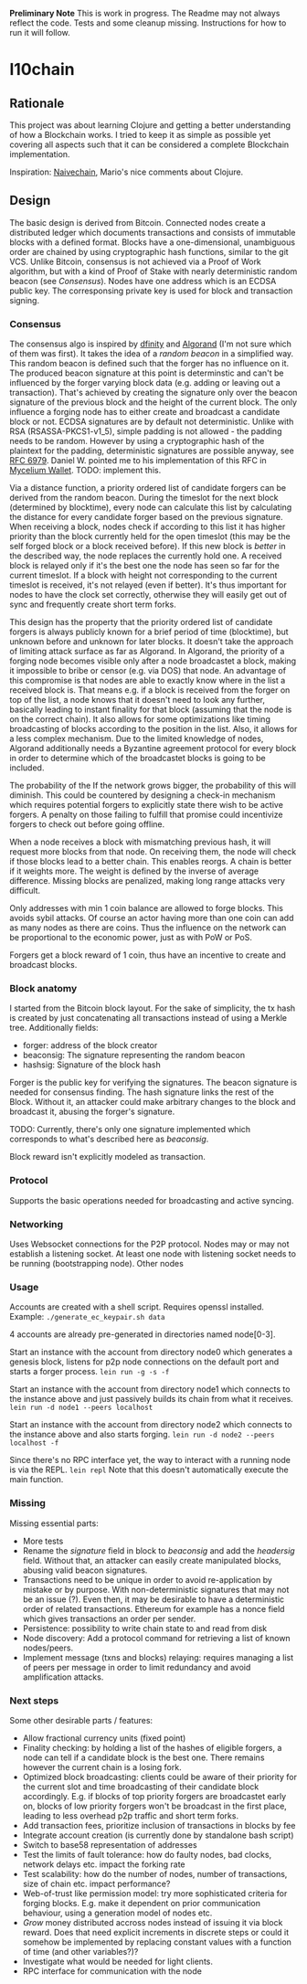**Preliminary Note**
This is work in progress. The Readme may not always reflect the code. Tests and some cleanup missing.
Instructions for how to run it will follow. 

# l10chain

## Rationale

This project was about learning Clojure and getting a better understanding of how a Blockchain works.
I tried to keep it as simple as possible yet covering all aspects such that it can be considered a complete Blockchain implementation.

Inspiration: [Naivechain](https://medium.com/@lhartikk/a-blockchain-in-200-lines-of-code-963cc1cc0e54#.v23r0k1r5), Mario's nice comments about Clojure.

## Design

The basic design is derived from Bitcoin.
Connected nodes create a distributed ledger which documents transactions and consists of immutable blocks with a defined format.
Blocks have a one-dimensional, unambiguous order are chained by using cryptographic hash functions, similar to the git VCS.
Unlike Bitcoin, consensus is not achieved via a Proof of Work algorithm, but with a kind of Proof of Stake with nearly deterministic random beacon (see *Consensus*).
Nodes have one address which is an ECDSA public key. The corresponsing private key is used for block and transaction signing.

### Consensus

The consensus algo is inspired by [dfinity](http://dfinity.network) and [Algorand](https://arxiv.org/pdf/1607.01341.pdf) (I'm not sure which of them was first).
It takes the idea of a *random beacon* in a simplified way.
This random beacon is defined such that the forger has no influence on it. The produced beacon signature at this point is determinstic and can't be influenced by the forger varying block data (e.g. adding or leaving out a transaction).
That's achieved by creating the signature only over the beacon signature of the previous block and the height of the current block.
The only influence a forging node has to either create and broadcast a candidate block or not.
ECDSA signatures are by default not deterministic. Unlike with RSA (RSASSA-PKCS1-v1_5), simple padding is not allowed - the padding needs to be random.
However by using a cryptographic hash of the plaintext for the padding, deterministic signatures are possible anyway, see [RFC 6979](https://tools.ietf.org/html/rfc6979).
Daniel W. pointed me to his implementation of this RFC in [Mycelium Wallet](https://github.com/mycelium-com/wallet/blob/fb12ac9d9149b12ecc5a50694e6815b9d11adca4/bitlib/src/main/java/com/mrd/bitlib/crypto/InMemoryPrivateKey.java#L227).
TODO: implement this.

Via a distance function, a priority ordered list of candidate forgers can be derived from the random beacon.
During the timeslot for the next block (determined by blocktime), every node can calculate this list by calculating the distance for every candidate forger based on the previous signature.
When receiving a block, nodes check if according to this list it has higher priority than the block currently held for the open timeslot (this may be the self forged block or a block received before).
If this new block is *better* in the described way, the node replaces the currently hold one.
A received block is relayed only if it's the best one the node has seen so far for the current timeslot.
If a block with height not corresponding to the current timeslot is received, it's not relayed (even if better).
It's thus important for nodes to have the clock set correctly, otherwise they will easily get out of sync and frequently create short term forks.

This design has the property that the priority ordered list of candidate forgers is always publicly known for a brief period of time (blocktime), but unknown before and unknown for later blocks.
It doesn't take the approach of limiting attack surface as far as Algorand. In Algorand, the priority of a forging node becomes visible only after a node broadcastet a block, making it impossible to bribe or censor (e.g. via DOS) that node.
An advantage of this compromise is that nodes are able to exactly know where in the list a received block is. That means e.g. if a block is received from the forger on top of the list, a node knows that it doesn't need to look any further, basically leading to instant finality for that block (assuming that the node is on the correct chain).
It also allows for some optimizations like timing broadcasting of blocks according to the position in the list.
Also, it allows for a less complex mechanism. Due to the limited knowledge of nodes, Algorand additionally needs a Byzantine agreement protocol for every block in order to determine which of the broadcastet blocks is going to be included.

The probability of the 
If the network grows bigger, the probability of this will diminish. This could be countered by designing a check-in mechanism which requires potential forgers to explicitly state there wish to be active forgers. A penalty on those failing to fulfill that promise could incentivize forgers to check out before going offline.

When a node receives a block with mismatching previous hash, it will request more blocks from that node. On receiving them, the node will check if those blocks lead to a better chain. This enables reorgs.
A chain is better if it weights more.
The weight is defined by the inverse of average difference. Missing blocks are penalized, making long range attacks very difficult.

Only addresses with min 1 coin balance are allowed to forge blocks. This avoids sybil attacks.
Of course an actor having more than one coin can add as many nodes as there are coins. Thus the influence on the network can be proportional to the economic power, just as with PoW or PoS.

Forgers get a block reward of 1 coin, thus have an incentive to create and broadcast blocks.

### Block anatomy

I started from the Bitcoin block layout. For the sake of simplicity, the tx hash is created by just concatenating all transactions instead of using a Merkle tree.
Additionally fields:
* forger: address of the block creator
* beaconsig: The signature representing the random beacon
* hashsig: Signature of the block hash

Forger is the public key for verifying the signatures.
The beacon signature is needed for consensus finding.
The hash signature links the rest of the Block. Without it, an attacker could make arbitrary changes to the block and broadcast it, abusing the forger's signature.

TODO: Currently, there's only one signature implemented which corresponds to what's described here as *beaconsig*.

Block reward isn't explicitly modeled as transaction.

### Protocol

Supports the basic operations needed for broadcasting and active syncing.

### Networking

Uses Websocket connections for the P2P protocol.
Nodes may or may not establish a listening socket.
At least one node with listening socket needs to be running (bootstrapping node). Other nodes 

### Usage

Accounts are created with a shell script. Requires openssl installed.
Example: `./generate_ec_keypair.sh data`

4 accounts are already pre-generated in directories named node[0-3].

Start an instance with the account from directory node0 which generates a genesis block, listens for p2p node connections on the default port and starts a forger process.
`lein run -g -s -f`

Start an instance with the account from directory node1 which connects to the instance above and just passively builds its chain from what it receives.
`lein run -d node1 --peers localhost`

Start an instance with the account from directory node2 which connects to the instance above and also starts forging.
`lein run -d node2 --peers localhost -f`

Since there's no RPC interface yet, the way to interact with a running node is via the REPL.
`lein repl`
Note that this doesn't automatically execute the main function. 

### Missing

Missing essential parts: 

* More tests
* Rename the *signature* field in block to *beaconsig* and add the *headersig* field. Without that, an attacker can easily create manipulated blocks, abusing valid beacon signatures.
* Transactions need to be unique in order to avoid re-application by mistake or by purpose. With non-deterministic signatures that may not be an issue (?). Even then, it may be desirable to have a deterministic order of related transactions. Ethereum for example has a nonce field which gives transactions an order per sender.
* Persistence: possibility to write chain state to and read from disk
* Node discovery: Add a protocol command for retrieving a list of known nodes/peers.
* Implement message (txns and blocks) relaying: requires managing a list of peers per message in order to limit redundancy and avoid amplification attacks.

### Next steps

Some other desirable parts / features:

* Allow fractional currency units (fixed point)
* Finality checking: by holding a list of the hashes of eligible forgers, a node can tell if a candidate block is the best one. There remains however the current chain is a losing fork.
* Optimized block broadcasting: clients could be aware of their priority for the current slot and time broadcasting of their candidate block accordingly. E.g. if blocks of top priority forgers are broadcastet early on, blocks of low priority forgers won't be broadcast in the first place, leading to less overhead p2p traffic and short term forks. 
* Add transaction fees, prioritize inclusion of transactions in blocks by fee
* Integrate account creation (is currently done by standalone bash script)
* Switch to base58 representation of addresses
* Test the limits of fault tolerance: how do faulty nodes, bad clocks, network delays etc. impact the forking rate
* Test scalability: how do the number of nodes, number of transactions, size of chain etc. impact performance?
* Web-of-trust like permission model: try more sophisticated criteria for forging blocks. E.g. make it dependent on prior communication behaviour, using a generation model of nodes etc.
* *Grow* money distributed accross nodes instead of issuing it via block reward. Does that need explicit increments in discrete steps or could it somehow be implemented by replacing constant values with a function of time (and other variables?)?
* Investigate what would be needed for light clients.
* RPC interface for communication with the node